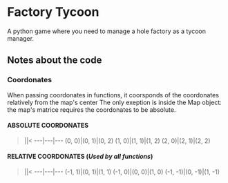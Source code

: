 # Factory Tycoon

A python game where you need to manage a hole factory as a tycoon manager.

## Notes about the code

### Coordonates

When passing coordonates in functions, it coorsponds of the coordonates relatively from the map's center
The only exeption is inside the Map object: the map's matrice requires the coordonates to be absolute.

#### **ABSOLUTE COORDONATES**

>||<
---|---|---
(0, 0)|(0, 1)|(0, 2)
(1, 0)|(1, 1)|(1, 2)
(2, 0)|(2, 1)|(2, 2)

#### **RELATIVE COORDONATES (*Used by all functions*)**

>||<
---|---|---
(-1, 1)|(0, 1)|(1, 1)
(-1, 0)|(0, 0)|(1, 0)
(-1, -1)|(0, -1)|(1, -1)
